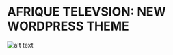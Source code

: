 # AFRIQUE TELEVSION: NEW WORDPRESS THEME

![alt text][logo]

[logo]: https://afrique-tv.info/wp-content/uploads/2016/07/reedit_big_3.png "Le logo d'Afrique Television"
